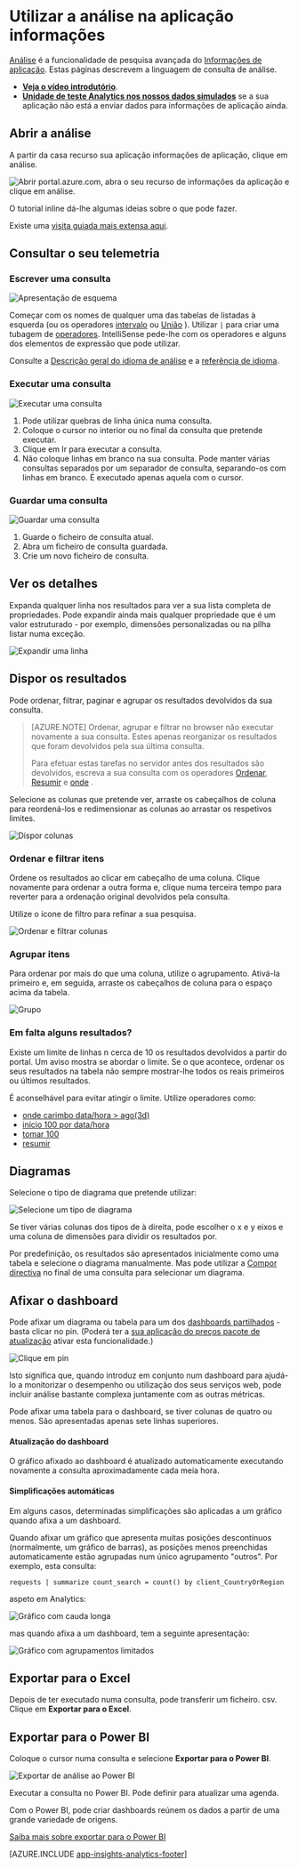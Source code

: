 <properties 
    pageTitle="Utilizar a análise - a ferramenta de pesquisa avançada de informações da aplicação | Microsoft Azure" 
    description="Utilizar a análise, a ferramenta de pesquisa de diagnóstico poderosas de informações da aplicação. " 
    services="application-insights" 
    documentationCenter=""
    authors="danhadari" 
    manager="douge"/>

<tags 
    ms.service="application-insights" 
    ms.workload="tbd" 
    ms.tgt_pltfrm="ibiza" 
    ms.devlang="na" 
    ms.topic="article" 
    ms.date="10/21/2016" 
    ms.author="awills"/>


# <a name="using-analytics-in-application-insights"></a>Utilizar a análise na aplicação informações


[Análise](app-insights-analytics.md) é a funcionalidade de pesquisa avançada do [Informações de aplicação](app-insights-overview.md). Estas páginas descrevem a linguagem de consulta de análise.

* **[Veja o vídeo introdutório](https://applicationanalytics-media.azureedge.net/home_page_video.mp4)**.
* **[Unidade de teste Analytics nos nossos dados simulados](https://analytics.applicationinsights.io/demo)** se a sua aplicação não está a enviar dados para informações de aplicação ainda.

## <a name="open-analytics"></a>Abrir a análise

A partir da casa recurso sua aplicação informações de aplicação, clique em análise.

![Abrir portal.azure.com, abra o seu recurso de informações da aplicação e clique em análise.](./media/app-insights-analytics-using/001.png)

O tutorial inline dá-lhe algumas ideias sobre o que pode fazer.

Existe uma [visita guiada mais extensa aqui](app-insights-analytics-tour.md).

## <a name="query-your-telemetry"></a>Consultar o seu telemetria

### <a name="write-a-query"></a>Escrever uma consulta

![Apresentação de esquema](./media/app-insights-analytics-using/150.png)

Começar com os nomes de qualquer uma das tabelas de listadas à esquerda (ou os operadores [intervalo](app-insights-analytics-reference.md#range-operator) ou [União](app-insights-analytics-reference.md#union-operator) ). Utilizar `|` para criar uma tubagem de [operadores](app-insights-analytics-reference.md#queries-and-operators). IntelliSense pede-lhe com os operadores e alguns dos elementos de expressão que pode utilizar.

Consulte a [Descrição geral do idioma de análise](app-insights-analytics-tour.md) e a [referência de idioma](app-insights-analytics-reference.md).

### <a name="run-a-query"></a>Executar uma consulta

![Executar uma consulta](./media/app-insights-analytics-using/130.png)

1. Pode utilizar quebras de linha única numa consulta.
2. Coloque o cursor no interior ou no final da consulta que pretende executar.
3. Clique em Ir para executar a consulta.
4. Não coloque linhas em branco na sua consulta. Pode manter várias consultas separados por um separador de consulta, separando-os com linhas em branco. É executado apenas aquela com o cursor.

### <a name="save-a-query"></a>Guardar uma consulta

![Guardar uma consulta](./media/app-insights-analytics-using/140.png)

1. Guarde o ficheiro de consulta atual.
2. Abra um ficheiro de consulta guardada.
3. Crie um novo ficheiro de consulta.


## <a name="see-the-details"></a>Ver os detalhes

Expanda qualquer linha nos resultados para ver a sua lista completa de propriedades. Pode expandir ainda mais qualquer propriedade que é um valor estruturado - por exemplo, dimensões personalizadas ou na pilha listar numa exceção.

![Expandir uma linha](./media/app-insights-analytics-using/070.png)

 

## <a name="arrange-the-results"></a>Dispor os resultados

Pode ordenar, filtrar, paginar e agrupar os resultados devolvidos da sua consulta.

> [AZURE.NOTE] Ordenar, agrupar e filtrar no browser não executar novamente a sua consulta. Estes apenas reorganizar os resultados que foram devolvidos pela sua última consulta. 
> 
> Para efetuar estas tarefas no servidor antes dos resultados são devolvidos, escreva a sua consulta com os operadores [Ordenar](app-insights-analytics-reference.md#sort-operator), [Resumir](app-insights-analytics-reference.md#summarize-operator) e [onde](app-insights-analytics-reference.md#where-operator) .

Selecione as colunas que pretende ver, arraste os cabeçalhos de coluna para reordená-los e redimensionar as colunas ao arrastar os respetivos limites.

![Dispor colunas](./media/app-insights-analytics-using/030.png)

### <a name="sort-and-filter-items"></a>Ordenar e filtrar itens

Ordene os resultados ao clicar em cabeçalho de uma coluna. Clique novamente para ordenar a outra forma e, clique numa terceira tempo para reverter para a ordenação original devolvidos pela consulta.

Utilize o ícone de filtro para refinar a sua pesquisa.

![Ordenar e filtrar colunas](./media/app-insights-analytics-using/040.png)



### <a name="group-items"></a>Agrupar itens

Para ordenar por mais do que uma coluna, utilize o agrupamento. Ativá-la primeiro e, em seguida, arraste os cabeçalhos de coluna para o espaço acima da tabela.

![Grupo](./media/app-insights-analytics-using/060.png)



### <a name="missing-some-results"></a>Em falta alguns resultados?

Existe um limite de linhas n cerca de 10 os resultados devolvidos a partir do portal. Um aviso mostra se abordar o limite. Se o que acontece, ordenar os seus resultados na tabela não sempre mostrar-lhe todos os reais primeiros ou últimos resultados. 

É aconselhável para evitar atingir o limite. Utilize operadores como:

* [onde carimbo data/hora > ago(3d)](app-insights-analytics-reference.md#where-operator)
* [início 100 por data/hora](app-insights-analytics-reference.md#top-operator) 
* [tomar 100](app-insights-analytics-reference.md#take-operator)
* [resumir](app-insights-analytics-reference.md#summarize-operator) 



## <a name="diagrams"></a>Diagramas

Selecione o tipo de diagrama que pretende utilizar:

![Selecione um tipo de diagrama](./media/app-insights-analytics-using/230.png)

Se tiver várias colunas dos tipos de à direita, pode escolher o x e y eixos e uma coluna de dimensões para dividir os resultados por.

Por predefinição, os resultados são apresentados inicialmente como uma tabela e selecione o diagrama manualmente. Mas pode utilizar a [Compor directiva](app-insights-analytics-reference.md#render-directive) no final de uma consulta para selecionar um diagrama.

## <a name="pin-to-dashboard"></a>Afixar o dashboard

Pode afixar um diagrama ou tabela para um dos [dashboards partilhados](app-insights-dashboards.md) - basta clicar no pin. (Poderá ter a [sua aplicação do preços pacote de atualização](app-insights-pricing.md) ativar esta funcionalidade.) 

![Clique em pin](./media/app-insights-analytics-using/pin-01.png)

Isto significa que, quando introduz em conjunto num dashboard para ajudá-lo a monitorizar o desempenho ou utilização dos seus serviços web, pode incluir análise bastante complexa juntamente com as outras métricas. 

Pode afixar uma tabela para o dashboard, se tiver colunas de quatro ou menos. São apresentadas apenas sete linhas superiores.


#### <a name="dashboard-refresh"></a>Atualização do dashboard

O gráfico afixado ao dashboard é atualizado automaticamente executando novamente a consulta aproximadamente cada meia hora.

#### <a name="automatic-simplifications"></a>Simplificações automáticas

Em alguns casos, determinadas simplificações são aplicadas a um gráfico quando afixa a um dashboard.

Quando afixar um gráfico que apresenta muitas posições descontínuos (normalmente, um gráfico de barras), as posições menos preenchidas automaticamente estão agrupadas num único agrupamento "outros". Por exemplo, esta consulta:

    requests | summarize count_search = count() by client_CountryOrRegion

aspeto em Analytics:


![Gráfico com cauda longa](./media/app-insights-analytics-using/pin-07.png)

mas quando afixa a um dashboard, tem a seguinte apresentação:


![Gráfico com agrupamentos limitados](./media/app-insights-analytics-using/pin-08.png)




## <a name="export-to-excel"></a>Exportar para o Excel

Depois de ter executado numa consulta, pode transferir um ficheiro. csv. Clique em **Exportar para o Excel**.

## <a name="export-to-power-bi"></a>Exportar para o Power BI

Coloque o cursor numa consulta e selecione **Exportar para o Power BI**.

![Exportar de análise ao Power BI](./media/app-insights-analytics-using/240.png)

Executar a consulta no Power BI. Pode definir para atualizar uma agenda.

Com o Power BI, pode criar dashboards reúnem os dados a partir de uma grande variedade de origens.


[Saiba mais sobre exportar para o Power BI](app-insights-export-power-bi.md)



[AZURE.INCLUDE [app-insights-analytics-footer](../../includes/app-insights-analytics-footer.md)]

